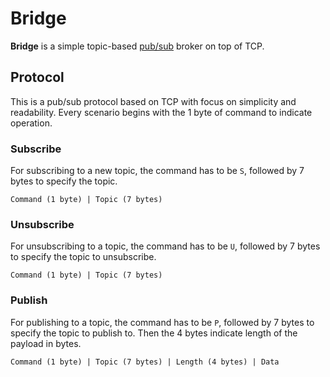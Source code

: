 
# Bridge

**Bridge** is a simple topic-based [pub/sub](https://en.wikipedia.org/wiki/Publish%E2%80%93subscribe_pattern) broker on top of TCP.

## Protocol

This is a pub/sub protocol based on TCP with focus on simplicity and readability.
Every scenario begins with the 1 byte of command to indicate operation.

### Subscribe

For subscribing to a new topic, the command has to be `S`, followed by 7 bytes to specify the topic.

```
Command (1 byte) | Topic (7 bytes)
```

### Unsubscribe

For unsubscribing to a topic, the command has to be `U`, followed by 7 bytes to specify the topic to unsubscribe.

```
Command (1 byte) | Topic (7 bytes)
```

### Publish

For publishing to a topic, the command has to be `P`, followed by 7 bytes to specify the topic to publish to. Then the 4 bytes indicate length of the payload in bytes.

```
Command (1 byte) | Topic (7 bytes) | Length (4 bytes) | Data
```
